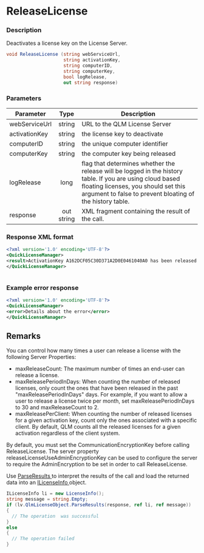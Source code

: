 # ReleaseLicense

### Description

Deactivates a license key on the License Server.

```c#
void ReleaseLicense (string webServiceUrl, 
                     string activationKey, 
                     string computerID,
                     string computerKey, 
                     bool logRelease, 
                     out string response)
```

### Parameters

| Parameter     |    Type    | Description                                                                                                                                                                                                   |
| ------------- | :--------: | ------------------------------------------------------------------------------------------------------------------------------------------------------------------------------------------------------------- |
| webServiceUrl |   string   | URL to the QLM License Server                                                                                                                                                                                 |
| activationKey |   string   | the license key to deactivate                                                                                                                                                                                 |
| computerID    |   string   | the unique computer identifier                                                                                                                                                                                |
| computerKey   |   string   | the computer key being released                                                                                                                                                                               |
| logRelease    |    long    | flag that determines whether the release will be logged in the history table. If you are using cloud based floating licenses, you should set this argument to false to prevent bloating of the history table. |
| response      | out string | XML fragment containing the result of the call.                                                                                                                                                               |

### Response XML format

```xml
<?xml version='1.0' encoding='UTF-8'?>
<QuickLicenseManager>
<result>ActivationKey A162DCF05C30D371A2D0E0461040A0 has been released.</result>
</QuickLicenseManager>
 
```

### Example error response

```xml
<?xml version='1.0' encoding='UTF-8'?>
<QuickLicenseManager>
<error>Details about the error</error>
</QuickLicenseManager>
```

## Remarks

You can control how many times a user can release a license with the following Server Properties:

* maxReleaseCount: The maximum number of times an end-user can release a license.
* maxReleasePeriodInDays: When counting the number of released licenses, only count the ones that have been released in the past "maxReleasePeriodInDays" days. For example, if you want to allow a user to release a license twice per month, set maxReleasePeriodInDays to 30 and maxReleaseCount to 2.
* maxReleasePerClient: When counting the number of released licenses for a given activation key, count only the ones associated with a specific client. By default, QLM counts all the released licenses for a given activation regardless of the client system.

By default, you must set the CommunicationEncryptionKey before calling ReleaseLicense. The server property releaseLicenseUseAdminEncryptionKey can be used to configure the server to require the AdminEncryption to be set in order to call ReleaseLicense.

Use [ParseResults ](https://soraco.readme.io/reference/parseresults)to interpret the results of the call and load the returned data into an [ILicenseInfo ](https://soraco.readme.io/reference/ilicenseinfo)object.

```c#
ILicenseInfo li = new LicenseInfo();
string message = string.Empty;
if (lv.QlmLicenseObject.ParseResults(response, ref li, ref message))
{
  // The operation  was successful	
}
else
{
  // The operation failed
}
```
